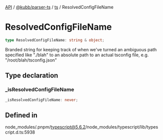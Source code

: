 [API](../../../../../packages.md) / [@kubb/parser-ts](../../../index.md) / [ts](../index.md) / ResolvedConfigFileName

# ResolvedConfigFileName

```ts
type ResolvedConfigFileName: string & object;
```

Branded string for keeping track of when we've turned an ambiguous path
specified like "./blah" to an absolute path to an actual
tsconfig file, e.g. "/root/blah/tsconfig.json"

## Type declaration

### \_isResolvedConfigFileName

```ts
_isResolvedConfigFileName: never;
```

## Defined in

node\_modules/.pnpm/typescript@5.6.2/node\_modules/typescript/lib/typescript.d.ts:5938
